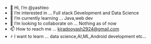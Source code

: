 - 👋 Hi, I’m @yashleo
- 👀 I’m interested in ... Full stack Development and Data Science
- 🌱 I’m currently learning ... Java,web dev
- 💞️ I’m looking to collaborate on ... Nothing as of now
- 📫 How to reach me ... kiradooyash2924@gmail.com
- ⚡ I want to learn ... data science,AI,ML,Android development etc...
<!---
yashleo/yashleo is a ✨ special ✨ repository because its `README.md` (this file) appears on your GitHub profile.
You can click the Preview link to take a look at your changes.
--->

